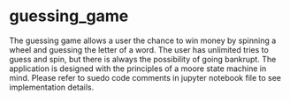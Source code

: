 # guessing_game
The guessing game allows a user the chance to win money by spinning a wheel and guessing the letter of a word. The user has unlimited tries to guess and spin, but there is always
the possibility of going bankrupt. The application is designed with the principles of a moore state machine in mind. Please refer to suedo code comments in jupyter notebook file to see implementation details.
